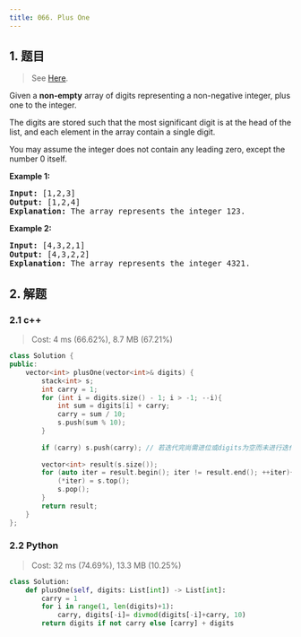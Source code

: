 ```yaml
---
title: 066. Plus One
---
```


## 1. 题目

> See [Here](https://leetcode.com/problems/plus-one/).

<div><p>Given a <strong>non-empty</strong> array of digits&nbsp;representing a non-negative integer, plus one to the integer.</p>

<p>The digits are stored such that the most significant digit is at the head of the list, and each element in the array contain a single digit.</p>

<p>You may assume the integer does not contain any leading zero, except the number 0 itself.</p>

<p><strong>Example 1:</strong></p>

<pre><strong>Input:</strong> [1,2,3]
<strong>Output:</strong> [1,2,4]
<strong>Explanation:</strong> The array represents the integer 123.
</pre>

<p><strong>Example 2:</strong></p>

<pre><strong>Input:</strong> [4,3,2,1]
<strong>Output:</strong> [4,3,2,2]
<strong>Explanation:</strong> The array represents the integer 4321.
</pre></div>

## 2. 解题

### 2.1 c++

> Cost: 4 ms (66.62%), 8.7 MB (67.21%)

```cpp
class Solution {
public:
    vector<int> plusOne(vector<int>& digits) {
        stack<int> s;
        int carry = 1;
        for (int i = digits.size() - 1; i > -1; --i){
            int sum = digits[i] + carry;
            carry = sum / 10;
            s.push(sum % 10);
        }
        
        if (carry) s.push(carry); // 若迭代完尚需进位或digits为空而未进行迭代
        
        vector<int> result(s.size());
        for (auto iter = result.begin(); iter != result.end(); ++iter){
            (*iter) = s.top();
            s.pop();
        }
        return result;
    }
};
```

### 2.2 Python

> Cost: 32 ms (74.69%), 13.3 MB (10.25%)

```python
class Solution:
    def plusOne(self, digits: List[int]) -> List[int]:
        carry = 1
        for i in range(1, len(digits)+1):
            carry, digits[-i]= divmod(digits[-i]+carry, 10)
        return digits if not carry else [carry] + digits
```
